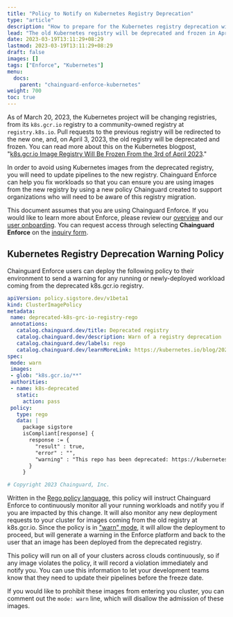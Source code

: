 ```yaml
---
title: "Policy to Notify on Kubernetes Registry Deprecation"
type: "article"
description: "How to prepare for the Kubernetes registry deprecation with Chainguard Enforce"
lead: "The old Kubernetes registry will be deprecated and frozen in April 2023"
date: 2023-03-19T13:11:29+08:29
lastmod: 2023-03-19T13:11:29+08:29
draft: false
images: []
tags: ["Enforce", "Kubernetes"]
menu:
  docs:
    parent: "chainguard-enforce-kubernetes"
weight: 700
toc: true
---
```


As of March 20, 2023, the Kubernetes project will be changing registries, from its `k8s.gcr.io` registry to a community-owned registry at `registry.k8s.io`. Pull requests to the previous registry will be redirected to the new one, and, on April 3, 2023, the old registry will be deprecated and frozen. You can read more about this on the Kubernetes blogpost, "[k8s.gcr.io Image Registry Will Be Frozen From the 3rd of April 2023](https://kubernetes.io/blog/2023/02/06/k8s-gcr-io-freeze-announcement/)."

In order to avoid using Kubernetes images from the deprecated registry, you will need to update pipelines to the new registry. Chainguard Enforce can help you fix workloads so that you can ensure you are using images from the new registry by using a new policy Chainguard created to support organizations who will need to be aware of this registry migration.

This document assumes that you are using Chainguard Enforce. If you would like to learn more about Enforce, please review our [overview](/chainguard/chainguard-enforce/chainguard-enforce-kubernetes/enforce-overview/) and our [user onboarding](/chainguard/chainguard-enforce/chainguard-enforce-kubernetes/chainguard-enforce-user-onboarding/). You can request access through selecting **Chainguard Enforce** on the [inquiry form](hhttps://www.chainguard.dev/contact?utm_source=docs).

## Kubernetes Registry Deprecation Warning Policy

Chainguard Enforce users can deploy the following policy to their environment to send a warning for any running or newly-deployed workload coming from the deprecated k8s.gcr.io registry.

```yaml
apiVersion: policy.sigstore.dev/v1beta1
kind: ClusterImagePolicy
metadata:
 name: deprecated-k8s-grc-io-registry-rego
 annotations:
   catalog.chainguard.dev/title: Deprecated registry
   catalog.chainguard.dev/description: Warn of a registry deprecation
   catalog.chainguard.dev/labels: rego
   catalog.chainguard.dev/learnMoreLink: https://kubernetes.io/blog/2023/02/06/k8s-gcr-io-freeze-announcement/
spec:
 mode: warn
 images:
 - glob: "k8s.gcr.io/**"
 authorities:
 - name: k8s-deprecated
   static:
     action: pass
 policy:
   type: rego
   data: |
     package sigstore
     isCompliant[response] {
       response := {
         "result" : true,
         "error" : "",
         "warning" : "This repo has been deprecated: https://kubernetes.io/blog/2023/02/06/k8s-gcr-io-freeze-announcement/"
       }
     }

# Copyright 2023 Chainguard, Inc.
```

Written in the [Rego policy language](/chainguard/chainguard-enforce/chainguard-enforce-kubernetes/chainguard-enforce-rego-policies/), this policy will instruct Chainguard Enforce to continuously monitor all your running workloads and notify you if you are impacted by this change. It will also monitor any new deployment requests to your cluster for images coming from the old registry at k8s.gcr.io. Since the policy is in ["warn" mode](/chainguard/chainguard-enforce/chainguard-enforce-kubernetes/how-to-disable-policy-enforcement/), it will allow the deployment to proceed, but will generate a warning in the Enforce platform and back to the user that an image has been deployed from the deprecated registry.

This policy will run on all of your clusters across clouds continuously, so if any image violates the policy, it will record a violation immediately and notify you. You can use this information to let your development teams know that they need to update their pipelines before the freeze date.

If you would like to prohibit these images from entering you cluster, you can comment out the `mode: warn` line, which will disallow the admission of these images.
